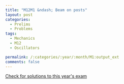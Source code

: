 ```yaml
---
title: "M12M1 &ndash; Beam on posts"
layout: post
categories:
  - Prelims
  - Problems
tags:
  - Mechanics
  - M12
  - Oscillators

permalink: /:categories/:year/:month/M1:output_ext
comments: false
---
```

<object data="2012M1M.pdf" type="application/pdf" width="100%" height="500"></object>
<div class="message"><a href='https://princetonprelim.com/prelim/29/'>Check for solutions to this year's exam</a></div>